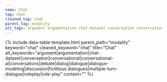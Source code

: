 ```yaml
---
name: Chat
tag: chat
cleaned_tag: chat
parent_tag: modality
alt_tags: argument argumentation chat-dataset conversation conversational conversational-ai conversations debate dialog dialogue dialogue-modeling discussion fictitious dialogues multiple-turn-dialogue roleplay role-play
---
```


{% include data-table-template.html 
  parent_path="modality" 
  keyword="chat" 
  cleaned_keyword="chat" 
  title="Chat"
  alt_keywords="argument|argumentation|chat-dataset|conversation|conversational|conversational-ai|conversations|debate|dialog|dialogue|dialogue-modeling|discussion|fictitious dialogues|multiple-turn-dialogue|roleplay|role-play"
  context=""
%}

